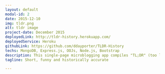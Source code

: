 ```yaml
---
layout: default
modal-id: 2
date: 2015-12-10
img: tldr.png
alt: tldr image
project-date: December 2015
deployedLink: http://tldr-history.herokuapp.com/
deployedService: Heroku
githubLink: https://github.com/ddayporter/TLDR-History
techs: MongoDB, Express.js, OOJs, Node.js, Bootstrap
description: This single-page microblogging app compiles "TL;DR" (too long; didn't read) summaries of historical events - the funnier the better! Users can view events and their summaries added by others, and add their own. A user can also tweet out their favorite summaries and the tweet will mention the twitter handle of the app creators ("@TLDRhistory").
tagline: Short, funny and historically accurate

---
```

